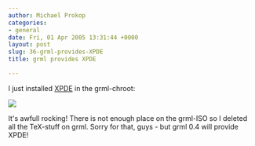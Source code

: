 ```yaml
---
author: Michael Prokop
categories:
- general
date: Fri, 01 Apr 2005 13:31:44 +0000
layout: post
slug: 36-grml-provides-XPDE
title: grml provides XPDE

---
```

I just installed [XPDE](http://www.xpde.com/) in the grml\-chroot:

![](http://www.xpde.com/shots/startmenu_small.png)

It's awfull rocking! There is not enough place on the grml\-ISO so I deleted all the TeX\-stuff on grml. Sorry for that, guys \- but grml 0\.4 will provide XPDE!
